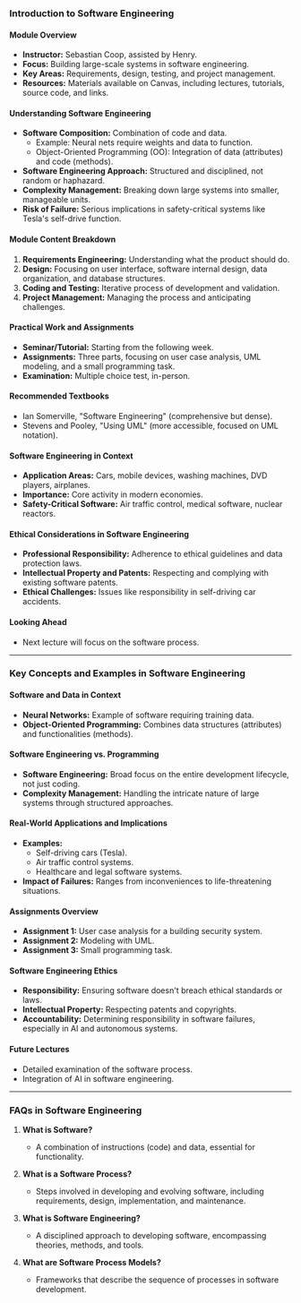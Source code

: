 ### Introduction to Software Engineering

#### Module Overview
- **Instructor:** Sebastian Coop, assisted by Henry.
- **Focus:** Building large-scale systems in software engineering.
- **Key Areas:** Requirements, design, testing, and project management.
- **Resources:** Materials available on Canvas, including lectures, tutorials, source code, and links.

#### Understanding Software Engineering
- **Software Composition:** Combination of code and data.
  - Example: Neural nets require weights and data to function.
  - Object-Oriented Programming (OO): Integration of data (attributes) and code (methods).
- **Software Engineering Approach:** Structured and disciplined, not random or haphazard.
- **Complexity Management:** Breaking down large systems into smaller, manageable units.
- **Risk of Failure:** Serious implications in safety-critical systems like Tesla's self-drive function.

#### Module Content Breakdown
1. **Requirements Engineering:** Understanding what the product should do.
2. **Design:** Focusing on user interface, software internal design, data organization, and database structures.
3. **Coding and Testing:** Iterative process of development and validation.
4. **Project Management:** Managing the process and anticipating challenges.

#### Practical Work and Assignments
- **Seminar/Tutorial:** Starting from the following week.
- **Assignments:** Three parts, focusing on user case analysis, UML modeling, and a small programming task.
- **Examination:** Multiple choice test, in-person.

#### Recommended Textbooks
- Ian Somerville, "Software Engineering" (comprehensive but dense).
- Stevens and Pooley, "Using UML" (more accessible, focused on UML notation).

#### Software Engineering in Context
- **Application Areas:** Cars, mobile devices, washing machines, DVD players, airplanes.
- **Importance:** Core activity in modern economies.
- **Safety-Critical Software:** Air traffic control, medical software, nuclear reactors.

#### Ethical Considerations in Software Engineering
- **Professional Responsibility:** Adherence to ethical guidelines and data protection laws.
- **Intellectual Property and Patents:** Respecting and complying with existing software patents.
- **Ethical Challenges:** Issues like responsibility in self-driving car accidents.

#### Looking Ahead
- Next lecture will focus on the software process.

---

### Key Concepts and Examples in Software Engineering

#### Software and Data in Context
- **Neural Networks:** Example of software requiring training data.
- **Object-Oriented Programming:** Combines data structures (attributes) and functionalities (methods).

#### Software Engineering vs. Programming
- **Software Engineering:** Broad focus on the entire development lifecycle, not just coding.
- **Complexity Management:** Handling the intricate nature of large systems through structured approaches.

#### Real-World Applications and Implications
- **Examples:**
  - Self-driving cars (Tesla).
  - Air traffic control systems.
  - Healthcare and legal software systems.
- **Impact of Failures:** Ranges from inconveniences to life-threatening situations.

#### Assignments Overview
- **Assignment 1:** User case analysis for a building security system.
- **Assignment 2:** Modeling with UML.
- **Assignment 3:** Small programming task.

#### Software Engineering Ethics
- **Responsibility:** Ensuring software doesn't breach ethical standards or laws.
- **Intellectual Property:** Respecting patents and copyrights.
- **Accountability:** Determining responsibility in software failures, especially in AI and autonomous systems.

#### Future Lectures
- Detailed examination of the software process.
- Integration of AI in software engineering.

---

### FAQs in Software Engineering

1. **What is Software?**
   - A combination of instructions (code) and data, essential for functionality.

2. **What is a Software Process?**
   - Steps involved in developing and evolving software, including requirements, design, implementation, and maintenance.

3. **What is Software Engineering?**
   - A disciplined approach to developing software, encompassing theories, methods, and tools.

4. **What are Software Process Models?**
   - Frameworks that describe the sequence of processes in software development.